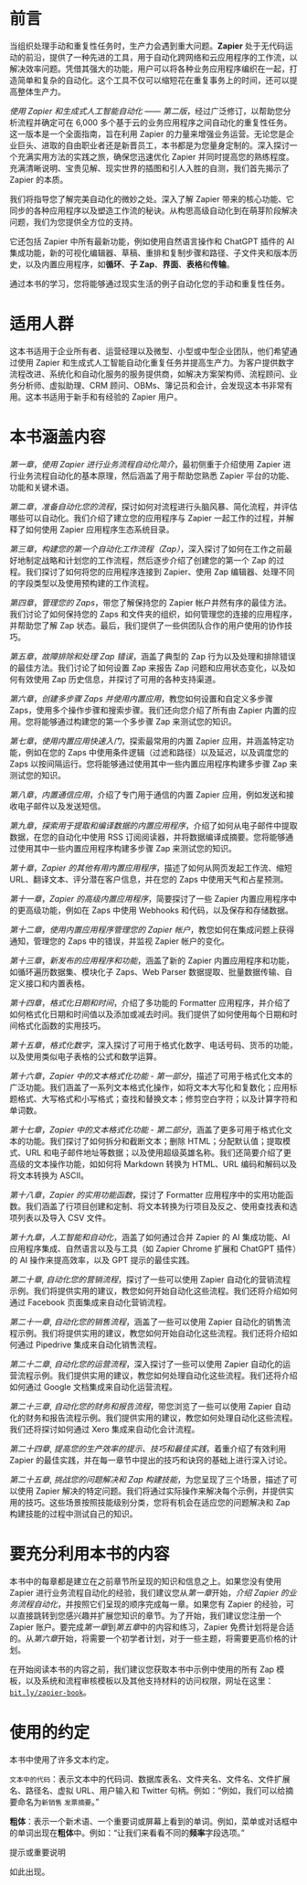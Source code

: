 # 前言

当组织处理手动和重复性任务时，生产力会遇到重大问题。**Zapier** 处于无代码运动的前沿，提供了一种先进的工具，用于自动化跨网络和云应用程序的工作流，以解决效率问题。凭借其强大的功能，用户可以将各种业务应用程序编织在一起，打造简单和复杂的自动化。这个工具不仅可以缩短花在重复事务上的时间，还可以提高整体生产力。

*使用 Zapier 和生成式人工智能自动化* —— *第二版*，经过广泛修订，以帮助您分析流程并确定可在 6,000 多个基于云的业务应用程序之间自动化的重复性任务。这一版本是一个全面指南，旨在利用 Zapier 的力量来增强业务运营。无论您是企业巨头、进取的自由职业者还是新晋员工，本书都是为您量身定制的。深入探讨一个充满实用方法的实践之旅，确保您迅速优化 Zapier 并同时提高您的熟练程度。充满清晰说明、宝贵见解、现实世界的插图和引人入胜的自测，我们首先揭示了 Zapier 的本质。

我们将指导您了解完美自动化的微妙之处。深入了解 Zapier 带来的核心功能、它同步的各种应用程序以及塑造工作流的秘诀。从构思高级自动化到在萌芽阶段解决问题，我们为您提供全方位的支持。

它还包括 Zapier 中所有最新功能，例如使用自然语言操作和 ChatGPT 插件的 AI 集成功能，新的可视化编辑器、草稿、重排和复制步骤和路径、子文件夹和版本历史，以及内置应用程序，如**循环**、**子 Zap**、**界面**、**表格**和**传输**。

通过本书的学习，您将能够通过现实生活的例子自动化您的手动和重复性任务。

# 适用人群

这本书适用于企业所有者、运营经理以及微型、小型或中型企业团队，他们希望通过使用 Zapier 和生成式人工智能自动化重复任务并提高生产力。为客户提供数字流程改进、系统化和自动化服务的服务提供商，如解决方案架构师、流程顾问、业务分析师、虚拟助理、CRM 顾问、OBMs、簿记员和会计，会发现这本书非常有用。这本书适用于新手和有经验的 Zapier 用户。

# 本书涵盖内容

*第一章*，*使用 Zapier 进行业务流程自动化简介*，最初侧重于介绍使用 Zapier 进行业务流程自动化的基本原理，然后涵盖了用于帮助您熟悉 Zapier 平台的功能、功能和关键术语。

*第二章*，*准备自动化您的流程*，探讨如何对流程进行头脑风暴、简化流程，并评估哪些可以自动化。我们介绍了建立您的应用程序与 Zapier 一起工作的过程，并解释了如何使用 Zapier 应用程序生态系统目录。

*第三章*，*构建您的第一个自动化工作流程（Zap）*，深入探讨了如何在工作之前最好地制定战略和计划您的工作流程，然后逐步介绍了创建您的第一个 Zap 的过程。我们探讨了如何将您的应用程序连接到 Zapier、使用 Zap 编辑器、处理不同的字段类型以及使用预构建的工作流程。

*第四章*，*管理您的 Zaps*，带您了解保持您的 Zapier 帐户井然有序的最佳方法。我们讨论了如何保持您的 Zaps 和文件夹的组织，如何管理您的连接的应用程序，并帮助您了解 Zap 状态。最后，我们提供了一些供团队合作的用户使用的协作技巧。

*第五章*，*故障排除和处理 Zap 错误*，涵盖了典型的 Zap 行为以及处理和排除错误的最佳方法。我们讨论了如何设置 Zap 来报告 Zap 问题和应用状态变化，以及如何有效使用 Zap 历史信息，并探讨了可用的各种支持渠道。

*第六章*，*创建多步骤 Zaps 并使用内置应用*，教您如何设置和自定义多步骤 Zaps，使用多个操作步骤和搜索步骤。我们还向您介绍了所有由 Zapier 内置的应用。您将能够通过构建您的第一个多步骤 Zap 来测试您的知识。

*第七章*，*使用内置应用快速入门*，探索最常用的内置 Zapier 应用，并涵盖特定功能，例如在您的 Zaps 中使用条件逻辑（过滤和路径）以及延迟，以及调度您的 Zaps 以按间隔运行。您将能够通过使用其中一些内置应用程序构建多步骤 Zap 来测试您的知识。

*第八章*，*内置通信应用*，介绍了专门用于通信的内置 Zapier 应用，例如发送和接收电子邮件以及发送短信。

*第九章*，*探索用于提取和编译数据的内置应用程序*，介绍了如何从电子邮件中提取数据，在您的自动化中使用 RSS 订阅阅读器，并将数据编译成摘要。您将能够通过使用其中一些内置应用程序构建多步骤 Zap 来测试您的知识。

*第十章*，*Zapier 的其他有用内置应用程序*，描述了如何从网页发起工作流、缩短 URL、翻译文本、评分潜在客户信息，并在您的 Zaps 中使用天气和占星预测。

*第十一章*，*Zapier 的高级内置应用程序*，简要探讨了一些 Zapier 内置应用程序中的更高级功能，例如在 Zaps 中使用 Webhooks 和代码，以及保存和存储数据。

*第十二章*，*使用内置应用程序管理您的 Zapier 帐户*，教您如何在集成问题上获得通知，管理您的 Zaps 中的错误，并监视 Zapier 帐户的变化。

*第十三章*，*新发布的应用程序和功能*，涵盖了新的 Zapier 内置应用程序和功能，如循环遍历数据集、模块化子 Zaps、Web Parser 数据提取、批量数据传输、自定义接口和内置表格。

*第十四章*，*格式化日期和时间*，介绍了多功能的 Formatter 应用程序，并介绍了如何格式化日期和时间值以及添加或减去时间。我们提供了如何使用每个日期和时间格式化函数的实用技巧。

*第十五章*，*格式化数字*，深入探讨了可用于格式化数字、电话号码、货币的功能，以及使用类似电子表格的公式和数学运算。

*第十六章*，*Zapier 中的文本格式化功能 - 第一部分*，描述了可用于格式化文本的广泛功能。我们涵盖了一系列文本格式化操作，如将文本大写化和复数化；应用标题格式、大写格式和小写格式；查找和替换文本；修剪空白字符；以及计算字符和单词数。

*第十七章*，*Zapier 中的文本格式化功能 - 第二部分*，涵盖了更多可用于格式化文本的功能。我们探讨了如何拆分和截断文本；删除 HTML；分配默认值；提取模式、URL 和电子邮件地址等数据；以及使用超级英雄名称。我们还简要介绍了更高级的文本操作功能，如如何将 Markdown 转换为 HTML、URL 编码和解码以及将文本转换为 ASCII。

*第十八章*，*Zapier 的实用功能函数*，探讨了 Formatter 应用程序中的实用功能函数。我们涵盖了行项目创建和定制、将文本转换为行项目及反之、使用查找表和选项列表以及导入 CSV 文件。

*第十九章*，*人工智能和自动化*，涵盖了如何通过合并 Zapier 的 AI 集成功能、AI 应用程序集成、自然语言以及与工具（如 Zapier Chrome 扩展和 ChatGPT 插件）的 AI 操作来提高效率，以及 GPT 提示的最佳实践。

*第二十章*, *自动化您的营销流程*，探讨了一些可以使用 Zapier 自动化的营销流程示例。我们将提供实用的建议，教您如何开始自动化这些流程。我们还将介绍如何通过 Facebook 页面集成来自动化营销流程。

*第二十一章*, *自动化您的销售流程*，涵盖了一些可以使用 Zapier 自动化的销售流程示例。我们将提供实用的建议，教您如何开始自动化这些流程。我们还将介绍如何通过 Pipedrive 集成来自动化销售流程。

*第二十二章*, *自动化您的运营流程*，深入探讨了一些可以使用 Zapier 自动化的运营流程示例。我们提供实用的建议，教您如何处理自动化这些流程。我们还将介绍如何通过 Google 文档集成来自动化运营流程。

*第二十三章*, *自动化您的财务和报告流程*，带您浏览了一些可以使用 Zapier 自动化的财务和报告流程示例。我们提供实用的建议，教您如何处理自动化这些流程。我们还将探讨如何通过 Xero 集成来自动化会计流程。

*第二十四章*, *提高您的生产效率的提示、技巧和最佳实践*，着重介绍了有效利用 Zapier 的最佳实践，并在每一章节中提出的技巧和诀窍的基础上进行深入讨论。

*第二十五章*, *挑战您的问题解决和 Zap 构建技能*，为您呈现了三个场景，描述了可以使用 Zapier 解决的特定问题。我们将通过实际操作来解决每个示例，并提供实用的技巧。这些场景按照技能级别分类，您将有机会在适应您的问题解决和 Zap 构建技能的过程中测试自己的知识。

# 要充分利用本书的内容

本书中的每章都是建立在之前章节所呈现的知识和信息之上。如果您没有使用 Zapier 进行业务流程自动化的经验，我们建议您从*第一章*开始，*介绍 Zapier 的业务流程自动化*，并按照它们呈现的顺序完成每一章。如果您有 Zapier 的经验，可以直接跳转到您感兴趣并扩展您知识的章节。为了开始，我们建议您注册一个 Zapier 账户。要完成*第一章*到*第五章*中的内容和练习，Zapier 免费计划将是合适的。从*第六章*开始，将需要一个初学者计划，对于一些主题，将需要更高价格的计划。

在开始阅读本书的内容之前，我们建议您获取本书中示例中使用的所有 Zap 模板，以及系统和流程审核模板以及其他支持材料的访问权限，网址在这里：[`bit.ly/zapier-book`](https://bit.ly/zapier-book)。

# 使用的约定

本书中使用了许多文本约定。

`文本中的代码`：表示文本中的代码词、数据库表名、文件夹名、文件名、文件扩展名、路径名、虚拟 URL、用户输入和 Twitter 句柄。例如：“例如，我们可以给摘要命名为`新销售` `发票摘要`。”

**粗体**：表示一个新术语、一个重要词或屏幕上看到的单词。例如，菜单或对话框中的单词出现在**粗体**中。例如：“让我们来看看不同的**频率**字段选项。”

提示或重要说明

如此出现。
